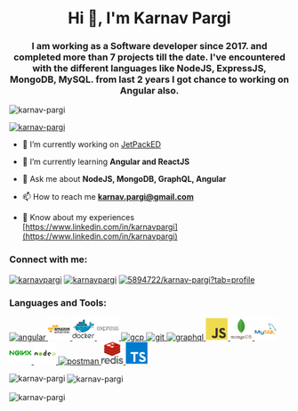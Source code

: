 <h1 align="center">Hi 👋, I'm Karnav Pargi</h1>
<h3 align="center">I am working as a Software developer since 2017. and completed more than 7 projects till the date. I've encountered with the different languages like NodeJS, ExpressJS, MongoDB, MySQL. from last 2 years I got chance to working on Angular also.</h3>

<p align="left"> <img src="https://komarev.com/ghpvc/?username=karnav-pargi&label=Profile%20views&color=0e75b6&style=flat" alt="karnav-pargi" /> </p>

<p align="left"> <a href="https://github.com/ryo-ma/github-profile-trophy"><img src="https://github-profile-trophy.vercel.app/?username=karnav-pargi" alt="karnav-pargi" /></a> </p>

- 🔭 I’m currently working on [JetPackED](https://www.jetpacked.org/)

- 🌱 I’m currently learning **Angular and ReactJS**

- 💬 Ask me about **NodeJS, MongoDB, GraphQL, Angular**

- 📫 How to reach me **karnav.pargi@gmail.com**

- 📄 Know about my experiences [https://www.linkedin.com/in/karnavpargi](https://www.linkedin.com/in/karnavpargi)

<h3 align="left">Connect with me:</h3>
<p align="left">
<a href="https://dev.to/karnavpargi" target="blank"><img align="center" src="https://cdn.jsdelivr.net/npm/simple-icons@3.0.1/icons/dev-dot-to.svg" alt="karnavpargi" height="30" width="40" /></a>
<a href="https://linkedin.com/in/karnavpargi" target="blank"><img align="center" src="https://raw.githubusercontent.com/rahuldkjain/github-profile-readme-generator/master/src/images/icons/Social/linked-in-alt.svg" alt="karnavpargi" height="30" width="40" /></a>
<a href="https://stackoverflow.com/users/5894722/karnav-pargi?tab=profile" target="blank"><img align="center" src="https://raw.githubusercontent.com/rahuldkjain/github-profile-readme-generator/master/src/images/icons/Social/stack-overflow.svg" alt="5894722/karnav-pargi?tab=profile" height="30" width="40" /></a>
</p>

<h3 align="left">Languages and Tools:</h3>
<p align="left"> <a href="https://angular.io" target="_blank"> <img src="https://angular.io/assets/images/logos/angular/angular.svg" alt="angular" width="40" height="40"/> </a> <a href="https://aws.amazon.com" target="_blank"> <img src="https://raw.githubusercontent.com/devicons/devicon/master/icons/amazonwebservices/amazonwebservices-original-wordmark.svg" alt="aws" width="40" height="40"/> </a> <a href="https://www.docker.com/" target="_blank"> <img src="https://raw.githubusercontent.com/devicons/devicon/master/icons/docker/docker-original-wordmark.svg" alt="docker" width="40" height="40"/> </a> <a href="https://expressjs.com" target="_blank"> <img src="https://raw.githubusercontent.com/devicons/devicon/master/icons/express/express-original-wordmark.svg" alt="express" width="40" height="40"/> </a> <a href="https://cloud.google.com" target="_blank"> <img src="https://www.vectorlogo.zone/logos/google_cloud/google_cloud-icon.svg" alt="gcp" width="40" height="40"/> </a> <a href="https://git-scm.com/" target="_blank"> <img src="https://www.vectorlogo.zone/logos/git-scm/git-scm-icon.svg" alt="git" width="40" height="40"/> </a> <a href="https://graphql.org" target="_blank"> <img src="https://www.vectorlogo.zone/logos/graphql/graphql-icon.svg" alt="graphql" width="40" height="40"/> </a> <a href="https://developer.mozilla.org/en-US/docs/Web/JavaScript" target="_blank"> <img src="https://raw.githubusercontent.com/devicons/devicon/master/icons/javascript/javascript-original.svg" alt="javascript" width="40" height="40"/> </a> <a href="https://www.mongodb.com/" target="_blank"> <img src="https://raw.githubusercontent.com/devicons/devicon/master/icons/mongodb/mongodb-original-wordmark.svg" alt="mongodb" width="40" height="40"/> </a> <a href="https://www.mysql.com/" target="_blank"> <img src="https://raw.githubusercontent.com/devicons/devicon/master/icons/mysql/mysql-original-wordmark.svg" alt="mysql" width="40" height="40"/> </a> <a href="https://www.nginx.com" target="_blank"> <img src="https://raw.githubusercontent.com/devicons/devicon/master/icons/nginx/nginx-original.svg" alt="nginx" width="40" height="40"/> </a> <a href="https://nodejs.org" target="_blank"> <img src="https://raw.githubusercontent.com/devicons/devicon/master/icons/nodejs/nodejs-original-wordmark.svg" alt="nodejs" width="40" height="40"/> </a> <a href="https://postman.com" target="_blank"> <img src="https://www.vectorlogo.zone/logos/getpostman/getpostman-icon.svg" alt="postman" width="40" height="40"/> </a> <a href="https://redis.io" target="_blank"> <img src="https://raw.githubusercontent.com/devicons/devicon/master/icons/redis/redis-original-wordmark.svg" alt="redis" width="40" height="40"/> </a> <a href="https://www.typescriptlang.org/" target="_blank"> <img src="https://raw.githubusercontent.com/devicons/devicon/master/icons/typescript/typescript-original.svg" alt="typescript" width="40" height="40"/> </a> </p>

<p><img align="left" src="https://github-readme-stats.vercel.app/api/top-langs?username=karnav-pargi&show_icons=true&locale=en&layout=compact" alt="karnav-pargi" /></p>

<p>&nbsp;<img align="center" src="https://github-readme-stats.vercel.app/api?username=karnav-pargi&show_icons=true&locale=en" alt="karnav-pargi" /></p>

<p><img align="center" src="https://github-readme-streak-stats.herokuapp.com/?user=karnav-pargi&" alt="karnav-pargi" /></p>
